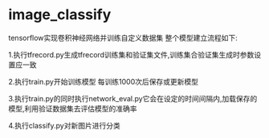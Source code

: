 # image_classify
tensorflow实现卷积神经网络并训练自定义数据集
整个模型建立流程如下:

1.执行tfrecord.py生成tfrecord训练集和验证集文件,训练集合验证集生成时参数设置应一致

2.执行train.py开始训练模型 每训练1000次后保存或更新模型

3.执行train.py的同时执行network_eval.py它会在设定的时间间隔内,加载保存的模型,利用验证数据集去评估模型的准确率

4.执行classify.py对新图片进行分类

